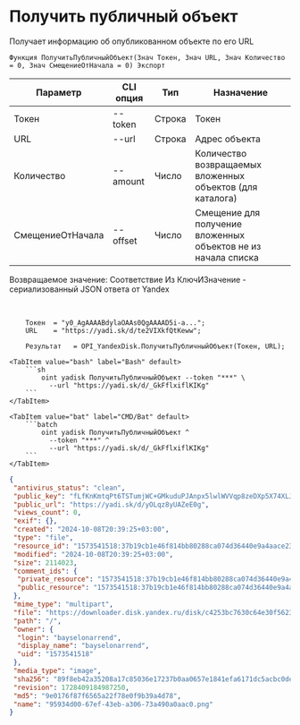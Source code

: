 ﻿---
sidebar_position: 4
---

# Получить публичный объект
 Получает информацию об опубликованном объекте по его URL



`Функция ПолучитьПубличныйОбъект(Знач Токен, Знач URL, Знач Количество = 0, Знач СмещениеОтНачала = 0) Экспорт`

  | Параметр | CLI опция | Тип | Назначение |
  |-|-|-|-|
  | Токен | --token | Строка | Токен |
  | URL | --url | Строка | Адрес объекта |
  | Количество | --amount | Число | Количество возвращаемых вложенных объектов (для каталога) |
  | СмещениеОтНачала | --offset | Число | Смещение для получение вложенных объектов не из начала списка |

  
  Возвращаемое значение:   Соответствие Из КлючИЗначение - сериализованный JSON ответа от Yandex

<br/>




```bsl title="Пример кода"
    Токен  = "y0_AgAAAABdylaOAAs0QgAAAAD5i-a...";
    URL    = "https://yadi.sk/d/te2VIXkfQtKeww";

    Результат   = OPI_YandexDisk.ПолучитьПубличныйОбъект(Токен, URL);
```
    

 <Tabs>
  
    <TabItem value="bash" label="Bash" default>
        ```sh
            oint yadisk ПолучитьПубличныйОбъект --token "***" \
              --url "https://yadi.sk/d/_GkFflxiflKIKg"
        ```
    </TabItem>
  
    <TabItem value="bat" label="CMD/Bat" default>
        ```batch
            oint yadisk ПолучитьПубличныйОбъект ^
              --token "***" ^
              --url "https://yadi.sk/d/_GkFflxiflKIKg"
        ```
    </TabItem>
</Tabs>


```json title="Результат"
{
 "antivirus_status": "clean",
 "public_key": "fLfKnKmtqPt6TSTumjWC+GMkuduPJAnpx5lwlWVVqp8zeDXp5X74XLJ2GbNOAgYIq/J6bpmRyOJonT3VoXnDag==",
 "public_url": "https://yadi.sk/d/yOLqz8yUAZeE0g",
 "views_count": 0,
 "exif": {},
 "created": "2024-10-08T20:39:25+03:00",
 "type": "file",
 "resource_id": "1573541518:37b19cb1e46f814bb80288ca074d36440e9a4aace2331d9d71390839d4ad7c4e",
 "modified": "2024-10-08T20:39:25+03:00",
 "size": 2114023,
 "comment_ids": {
  "private_resource": "1573541518:37b19cb1e46f814bb80288ca074d36440e9a4aace2331d9d71390839d4ad7c4e",
  "public_resource": "1573541518:37b19cb1e46f814bb80288ca074d36440e9a4aace2331d9d71390839d4ad7c4e"
 },
 "mime_type": "multipart",
 "file": "https://downloader.disk.yandex.ru/disk/c4253bc7630c64e30f5623d8e60b4b819746fcba2015fb6af9d08c88edcf5ccd/6705a6a2/gwThwhLBKYvLhQCNnqAHirWAoEC4dKsPFFzSTeWuFK5ceIUkIDC7fKzI6e0Ic1rFWZAX7ZAMHvmKl9PvgqcSEQ%3D%3D?uid=0&filename=95934d00-67ef-43eb-a306-73a490a0aac0.png&disposition=attachment&hash=&limit=0&content_type=multipart&owner_uid=0&fsize=2114023&hid=03d7263840468e281bd0b238a26e7d0d&media_type=image&tknv=v2&etag=9e0176f87f6565a22f78e0f9b39a4d78",
 "path": "/",
 "owner": {
  "login": "bayselonarrend",
  "display_name": "bayselonarrend",
  "uid": "1573541518"
 },
 "media_type": "image",
 "sha256": "89f8eb42a35208a17c85036e17237b0aa0657e1841efa6171dc5acbc0dea9e18",
 "revision": 1728409184987250,
 "md5": "9e0176f87f6565a22f78e0f9b39a4d78",
 "name": "95934d00-67ef-43eb-a306-73a490a0aac0.png"
}
```

